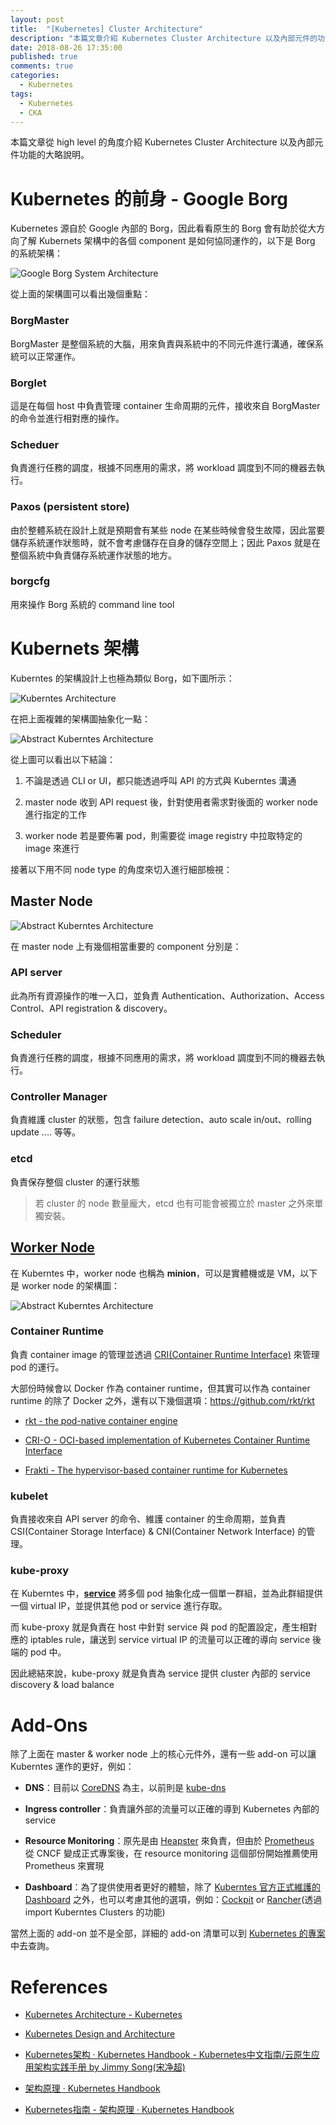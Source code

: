 ```yaml
---
layout: post
title:  "[Kubernetes] Cluster Architecture"
description: "本篇文章介紹 Kubernetes Cluster Architecture 以及內部元件的功能"
date: 2018-08-26 17:35:00
published: true
comments: true
categories:
  - Kubernetes
tags:
  - Kubernetes
  - CKA
---
```


本篇文章從 high level 的角度介紹 Kubernetes Cluster Architecture 以及內部元件功能的大略說明。


Kubernetes 的前身 - Google Borg
==============================

Kubernetes 源自於 Google 內部的 Borg，因此看看原生的 Borg 會有助於從大方向了解 Kubernets 架構中的各個 component 是如何協同運作的，以下是 Borg 的系統架構：

![Google Borg System Architecture](/blog/images/kubernetes/cka-k8s-borg-architecture.png)

從上面的架構圖可以看出幾個重點：

### BorgMaster

BorgMaster 是整個系統的大腦，用來負責與系統中的不同元件進行溝通，確保系統可以正常運作。


### Borglet

這是在每個 host 中負責管理 container 生命周期的元件，接收來自 BorgMaster 的命令並進行相對應的操作。


### Scheduer

負責進行任務的調度，根據不同應用的需求，將 workload 調度到不同的機器去執行。


### Paxos (persistent store)

由於整體系統在設計上就是預期會有某些 node 在某些時候會發生故障，因此當要儲存系統運作狀態時，就不會考慮儲存在自身的儲存空間上；因此 Paxos 就是在整個系統中負責儲存系統運作狀態的地方。

### borgcfg

用來操作 Borg 系統的 command line tool


Kubernets 架構
=============

Kuberntes 的架構設計上也極為類似 Borg，如下圖所示：

![Kuberntes Architecture](/blog/images/kubernetes/CKA-CoreConcept-k8s-cluster-architecture-high-level.jpg)

在把上面複雜的架構圖抽象化一點：

![Abstract Kuberntes Architecture](/blog/images/kubernetes/kubernetes-whole-arch.png)

從上圖可以看出以下結論：

1. 不論是透過 CLI or UI，都只能透過呼叫 API 的方式與 Kuberntes 溝通

2. master node 收到 API request 後，針對使用者需求對後面的 worker node 進行指定的工作

3. worker node 若是要佈署 pod，則需要從 image registry 中拉取特定的 image 來進行

接著以下用不同 node type 的角度來切入進行細部檢視：

## Master Node

![Abstract Kuberntes Architecture](/blog/images/kubernetes/kubernetes-master-arch.png)

在 master node 上有幾個相當重要的 component 分別是：

### API server

此為所有資源操作的唯一入口，並負責 Authentication、Authorization、Access Control、API registration & discovery。

### Scheduler

負責進行任務的調度，根據不同應用的需求，將 workload 調度到不同的機器去執行。

### Controller Manager

負責維護 cluster 的狀態，包含 failure detection、auto scale in/out、rolling update .... 等等。

### etcd

負責保存整個 cluster 的運行狀態

> 若 cluster 的 node 數量龐大，etcd 也有可能會被獨立於 master 之外來單獨安裝。


## [Worker Node](https://github.com/kubernetes/community/blob/master/contributors/design-proposals/architecture/architecture.md#the-kubernetes-node)

在 Kuberntes 中，worker node 也稱為 **minion**，可以是實體機或是 VM，以下是 worker node 的架構圖：

![Abstract Kuberntes Architecture](/blog/images/kubernetes/kubernetes-node-arch.png)

### Container Runtime

負責 container image 的管理並透過 [CRI(Container Runtime Interface)](https://github.com/kubernetes/community/blob/master/contributors/devel/container-runtime-interface.md) 來管理 pod 的運行。 

大部份時候會以 Docker 作為 container runtime，但其實可以作為 container runtime 的除了 Docker 之外，還有以下幾個選項：https://github.com/rkt/rkt

- [rkt - the pod-native container engine](https://github.com/rkt/rkt) 

- [CRI-O - OCI-based implementation of Kubernetes Container Runtime Interface](https://github.com/kubernetes-incubator/cri-o)

- [Frakti - The hypervisor-based container runtime for Kubernetes](https://github.com/kubernetes/frakti)


### kubelet

負責接收來自 API server 的命令、維護 container 的生命周期，並負責 CSI(Container Storage Interface) & CNI(Container Network Interface) 的管理。

### kube-proxy

在 Kuberntes 中，**[service](https://kubernetes.io/docs/concepts/services-networking/service/)** 將多個 pod 抽象化成一個單一群組，並為此群組提供一個 virtual IP，並提供其他 pod or service 進行存取。

而 kube-proxy 就是負責在 host 中針對 service 與 pod 的配置設定，產生相對應的 iptables rule，讓送到 service virtual IP 的流量可以正確的導向 service 後端的 pod 中。

因此總結來說，kube-proxy 就是負責為 service 提供 cluster 內部的 service discovery & load balance


Add-Ons
=======

除了上面在 master & worker node 上的核心元件外，還有一些 add-on 可以讓 Kuberntes 運作的更好，例如：

- **DNS**：目前以 [CoreDNS](https://github.com/coredns/coredns) 為主，以前則是 [kube-dns](https://github.com/kubernetes/kubernetes/tree/master/cluster/addons/dns/kube-dns)

- **Ingress controller**：負責讓外部的流量可以正確的導到 Kubernetes 內部的 service

- **Resource Monitoring**：原先是由 [Heapster](https://github.com/kubernetes/heapster) 來負責，但由於 [Prometheus](https://prometheus.io/) 從 CNCF 變成正式專案後，在 resource monitoring 這個部份開始推薦使用 Prometheus 來實現

- **Dashboard**：為了提供使用者更好的體驗，除了 [Kuberntes 官方正式維護的 Dashboard](https://github.com/kubernetes/dashboard/) 之外，也可以考慮其他的選項，例如：[Cockpit](https://cockpit-project.org/guide/latest/feature-kubernetes.html) or [Rancher](https://rancher.com/)(透過 import Kuberntes Clusters 的功能)


當然上面的 add-on 並不是全部，詳細的 add-on 清單可以到 [Kubernetes 的專案](https://github.com/kubernetes/kubernetes/tree/master/cluster/addons)中去查詢。


References
==========

- [Kubernetes Architecture - Kubernetes](https://kubernetes.io/docs/concepts/architecture/)

- [Kubernetes Design and Architecture](https://github.com/kubernetes/community/blob/master/contributors/design-proposals/architecture/architecture.md)

- [Kubernetes架构 · Kubernetes Handbook - Kubernetes中文指南/云原生应用架构实践手册 by Jimmy Song(宋净超)](https://jimmysong.io/kubernetes-handbook/concepts/)

- [架构原理 · Kubernetes Handbook](https://kubernetes.feisky.xyz/zh/architecture/architecture.html)

- [Kubernetes指南 - 架构原理 · Kubernetes Handbook](https://kubernetes.feisky.xyz/zh/architecture/architecture.html)
